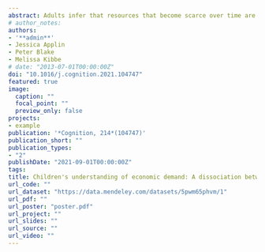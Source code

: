 ```yaml
---
abstract: Adults infer that resources that become scarce over time are in higher demand, and use this “demand inference” to guide their own economic decisions. However, it is unclear when children begin to understand and use economic demand. In six experiments, we investigated the development of demand inference and demand-based economic decisions in 4- to 10-year-old children and adults in the United States. In Experiments 1–5, we showed children two boxes with the same number of compartments but containing different numbers of face-down stickers and varied the information provided about how those differences arose (e.g. that other children had taken the stickers). In separate experiments, we asked children to buy or trade to get a sticker for themselves or to predict what other children would do. We also asked them which set of stickers they thought the other children had preferred to assess their ability to make a demand inference separately from their own choice. Across ex- periments, children were able to make a demand inference about children’s past preferences by 6 years of age. However, children did not use this demand information when making choices for themselves or when predicting what another child would select in the future. In Experiment 6, we adapted the task for adults and found that adult participants inferred that the set containing fewer resources was in higher demand, and selected the higher demand resource for themselves at rates significantly above chance. The overall pattern of results suggests a dissociation between economic inference and economic decisions during early-to-middle childhood. We discuss implications for our understanding of the development of economic reasoning.
# author_notes:
authors:
- '**admin**'
- Jessica Applin
- Peter Blake
- Melissa Kibbe
# date: "2013-07-01T00:00:00Z"
doi: "10.1016/j.cognition.2021.104747"
featured: true
image:
  caption: ""
  focal_point: ""
  preview_only: false
projects:
- example
publication: '*Cognition, 214*(104747)'
publication_short: ""
publication_types:
- "2"
publishDate: "2021-09-01T00:00:00Z"
tags: 
title: Children's understanding of economic demand: A dissociation between inference and choice
url_code: ""
url_dataset: "https://data.mendeley.com/datasets/5pwm65phvm/1"
url_pdf: ""
url_poster: "poster.pdf"
url_project: ""
url_slides: ""
url_source: ""
url_video: ""
---
```


